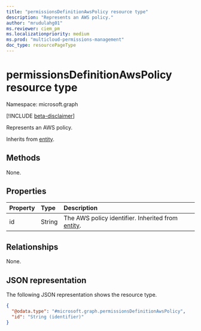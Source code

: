 ```yaml
---
title: "permissionsDefinitionAwsPolicy resource type"
description: "Represents an AWS policy."
author: "mrudulahg01"
ms.reviewer: ciem_pm
ms.localizationpriority: medium
ms.prod: "multicloud-permissions-management"
doc_type: resourcePageType
---
```


# permissionsDefinitionAwsPolicy resource type

Namespace: microsoft.graph

[!INCLUDE [beta-disclaimer](../../includes/beta-disclaimer.md)]

Represents an AWS policy.

Inherits from [entity](../resources/entity.md).

## Methods
None.

## Properties
|Property|Type|Description|
|:---|:---|:---|
|id|String|The AWS policy identifier. Inherited from [entity](../resources/entity.md).|

## Relationships
None.

## JSON representation
The following JSON representation shows the resource type.
<!-- {
  "blockType": "resource",
  "keyProperty": "id",
  "@odata.type": "microsoft.graph.permissionsDefinitionAwsPolicy",
  "baseType": "microsoft.graph.entity",
  "openType": false
}
-->
``` json
{
  "@odata.type": "#microsoft.graph.permissionsDefinitionAwsPolicy",
  "id": "String (identifier)"
}
```

